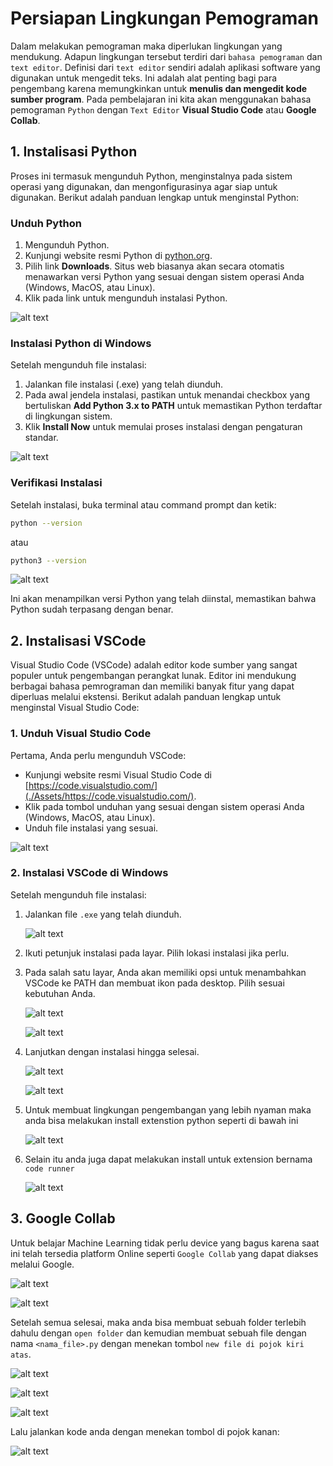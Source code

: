 # Persiapan Lingkungan Pemograman

Dalam melakukan pemograman maka diperlukan lingkungan yang mendukung. Adapun lingkungan tersebut terdiri dari `bahasa pemograman` dan `text editor`. Definisi dari `text editor` sendiri adalah aplikasi software yang digunakan untuk mengedit teks. Ini adalah alat penting bagi para pengembang karena memungkinkan untuk **menulis dan mengedit kode sumber program**. Pada pembelajaran ini kita akan menggunakan bahasa pemograman `Python` dengan `Text Editor` **Visual Studio Code** atau **Google Collab**.

## 1. Instalisasi Python

Proses ini termasuk mengunduh Python, menginstalnya pada sistem operasi yang digunakan, dan mengonfigurasinya agar siap untuk digunakan. Berikut adalah panduan lengkap untuk menginstal Python:

### **Unduh Python**

1. Mengunduh Python.
2. Kunjungi website resmi Python di [python.org](./Assets/https://www.python.org/).
3. Pilih link **Downloads**. Situs web biasanya akan secara otomatis menawarkan versi Python yang sesuai dengan sistem operasi Anda (Windows, MacOS, atau Linux).
4. Klik pada link untuk mengunduh instalasi Python.

![alt text](./Assets/image.png)

### Instalasi Python di Windows

Setelah mengunduh file instalasi:

1. Jalankan file instalasi (.exe) yang telah diunduh.
2. Pada awal jendela instalasi, pastikan untuk menandai checkbox yang bertuliskan **Add Python 3.x to PATH** untuk memastikan Python terdaftar di lingkungan sistem.
3. Klik **Install Now** untuk memulai proses instalasi dengan pengaturan standar.

![alt text](./Assets/image-1.png)

### Verifikasi Instalasi

Setelah instalasi, buka terminal atau command prompt dan ketik:

```bash
python --version
```

atau

```bash
python3 --version
```

![alt text](./Assets/image-2.png)

Ini akan menampilkan versi Python yang telah diinstal, memastikan bahwa Python sudah terpasang dengan benar.

## **2. Instalisasi VSCode**

Visual Studio Code (VSCode) adalah editor kode sumber yang sangat populer untuk pengembangan perangkat lunak. Editor ini mendukung berbagai bahasa pemrograman dan memiliki banyak fitur yang dapat diperluas melalui ekstensi. Berikut adalah panduan lengkap untuk menginstal Visual Studio Code:

### 1. Unduh Visual Studio Code

Pertama, Anda perlu mengunduh VSCode:

- Kunjungi website resmi Visual Studio Code di [https://code.visualstudio.com/](./Assets/https://code.visualstudio.com/).
- Klik pada tombol unduhan yang sesuai dengan sistem operasi Anda (Windows, MacOS, atau Linux).
- Unduh file instalasi yang sesuai.

![alt text](./Assets/image-3.png)

### 2. Instalasi VSCode di Windows

Setelah mengunduh file instalasi:

1. Jalankan file `.exe` yang telah diunduh.

   ![alt text](<./Assets/Screenshot%20(3481).png>)

2. Ikuti petunjuk instalasi pada layar. Pilih lokasi instalasi jika perlu.
3. Pada salah satu layar, Anda akan memiliki opsi untuk menambahkan VSCode ke PATH dan membuat ikon pada desktop. Pilih sesuai kebutuhan Anda.

   ![alt text](<./Assets/Screenshot%20(3481).png>)

   ![alt text](<./Assets/Screenshot%20(3483).png>)

4. Lanjutkan dengan instalasi hingga selesai.

   ![alt text](<./Assets/Screenshot%20(3484).png>)

   ![alt text](./Assets/image-4.png)

5. Untuk membuat lingkungan pengembangan yang lebih nyaman maka anda bisa melakukan install extenstion python seperti di bawah ini

   ![alt text](./Assets/image-5.png)

6. Selain itu anda juga dapat melakukan install untuk extension bernama `code runner`

   ![alt text](./Assets/image-code-runner.png)

## 3. Google Collab

Untuk belajar Machine Learning tidak perlu device yang bagus karena saat ini telah tersedia platform Online seperti `Google Collab` yang dapat diakses melalui Google.

![alt text](<./Assets/Screenshot%20(3486).png>)

![alt text](<./Assets/Screenshot%20(3487).png>)

Setelah semua selesai, maka anda bisa membuat sebuah folder terlebih dahulu dengan `open folder` dan kemudian membuat sebuah file dengan nama `<nama_file>.py` dengan menekan tombol `new file di pojok kiri atas`.

![alt text](<./Assets/Screenshot%20(3490).png>)

![alt text](<./Assets/Screenshot%20(3491).png>)

![alt text](<./Assets/Screenshot%20(3492)-1.png>)

Lalu jalankan kode anda dengan menekan tombol di pojok kanan:

![alt text](./Assets/image-run.png)
